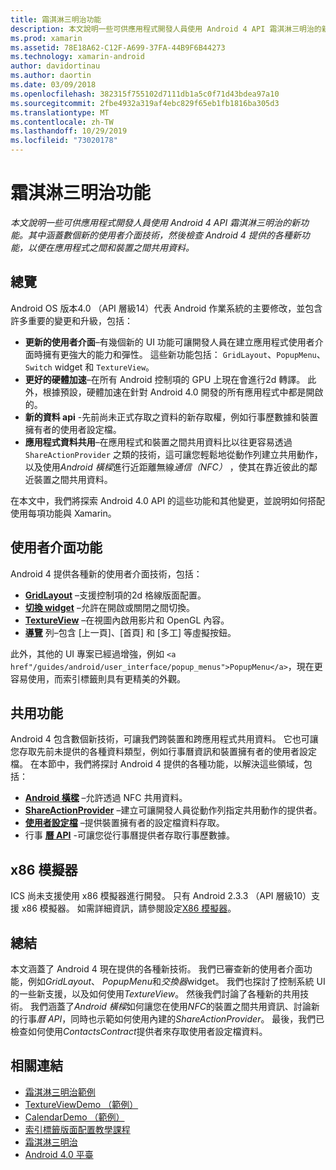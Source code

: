 ```yaml
---
title: 霜淇淋三明治功能
description: 本文說明一些可供應用程式開發人員使用 Android 4 API 霜淇淋三明治的新功能。 其中涵蓋數個新的使用者介面技術，然後檢查 Android 4 提供的各種新功能，以便在應用程式之間和裝置之間共用資料。
ms.prod: xamarin
ms.assetid: 78E18A62-C12F-A699-37FA-44B9F6B44273
ms.technology: xamarin-android
author: davidortinau
ms.author: daortin
ms.date: 03/09/2018
ms.openlocfilehash: 382315f755102d7111db1a5c0f71d43bdea97a10
ms.sourcegitcommit: 2fbe4932a319af4ebc829f65eb1fb1816ba305d3
ms.translationtype: MT
ms.contentlocale: zh-TW
ms.lasthandoff: 10/29/2019
ms.locfileid: "73020178"
---
```

# <a name="ice-cream-sandwich-features"></a>霜淇淋三明治功能

_本文說明一些可供應用程式開發人員使用 Android 4 API 霜淇淋三明治的新功能。其中涵蓋數個新的使用者介面技術，然後檢查 Android 4 提供的各種新功能，以便在應用程式之間和裝置之間共用資料。_

## <a name="overview"></a>總覽

Android OS 版本4.0 （API 層級14）代表 Android 作業系統的主要修改，並包含許多重要的變更和升級，包括：

- **更新的使用者介面**–有幾個新的 UI 功能可讓開發人員在建立應用程式使用者介面時擁有更強大的能力和彈性。 這些新功能包括： `GridLayout`、`PopupMenu`、`Switch` widget 和 `TextureView`。 
- **更好的硬體加速**–在所有 Android 控制項的 GPU 上現在會進行2d 轉譯。 此外，根據預設，硬體加速在針對 Android 4.0 開發的所有應用程式中都是開啟的。 
- **新的資料 api** -先前尚未正式存取之資料的新存取權，例如行事歷數據和裝置擁有者的使用者設定檔。 
- **應用程式資料共用**–在應用程式和裝置之間共用資料比以往更容易透過 `ShareActionProvider` 之類的技術，這可讓您輕鬆地從動作列建立共用動作，以及使用*Android 橫樑*進行近距離無線*通信（NFC）* ，使其在靠近彼此的鄰近裝置之間共用資料。 

在本文中，我們將探索 Android 4.0 API 的這些功能和其他變更，並說明如何搭配使用每項功能與 Xamarin。

## <a name="user-interface-features"></a>使用者介面功能

Android 4 提供各種新的使用者介面技術，包括：

- **[GridLayout](~/android/user-interface/layouts/grid-layout.md)** –支援控制項的2d 格線版面配置。 
- **[切換 widget](~/android/user-interface/controls/switch.md)** –允許在開啟或關閉之間切換。 
- **[TextureView](~/android/user-interface/controls/texture-view.md)** –在視圖內啟用影片和 OpenGL 內容。 
- **[導覽](~/android/user-interface/controls/navigation-bar.md)** 列–包含 [上一頁]、[首頁] 和 [多工] 等虛擬按鈕。 

此外，其他的 UI 專案已經過增強，例如 `<a href"/guides/android/user_interface/popup_menus">PopupMenu</a>`，現在更容易使用，而索引標籤則具有更精美的外觀。

## <a name="sharing-features"></a>共用功能

Android 4 包含數個新技術，可讓我們跨裝置和跨應用程式共用資料。 它也可讓您存取先前未提供的各種資料類型，例如行事曆資訊和裝置擁有者的使用者設定檔。 在本節中，我們將探討 Android 4 提供的各種功能，以解決這些領域，包括：

- **[Android 橫樑](~/android/platform/android-beam.md)** –允許透過 NFC 共用資料。
- **[ShareActionProvider](~/android/user-interface/controls/action-bar.md)** –建立可讓開發人員從動作列指定共用動作的提供者。 
- **[使用者設定檔](~/android/user-interface/user-profile.md)** –提供裝置擁有者的設定檔資料存取。 
- 行事 **[曆 API](~/android/user-interface/controls/calendar.md)** -可讓您從行事曆提供者存取行事歷數據。 

## <a name="x86-emulators"></a>x86 模擬器

ICS 尚未支援使用 x86 模擬器進行開發。 只有 Android 2.3.3 （API 層級10）支援 x86 模擬器。 如需詳細資訊，請參閱設定[X86 模擬器](~/android/get-started/installation/android-emulator/index.md)。

## <a name="summary"></a>總結

本文涵蓋了 Android 4 現在提供的各種新技術。 我們已審查新的使用者介面功能，例如*GridLayout*、 *PopupMenu*和*交換器*widget。 我們也探討了控制系統 UI 的一些新支援，以及如何使用*TextureView*。 然後我們討論了各種新的共用技術。 我們涵蓋了*Android 橫樑*如何讓您在使用*NFC*的裝置之間共用資訊、討論新的行事*曆 API*，同時也示範如何使用內建的*ShareActionProvider*。
最後，我們已檢查如何使用*ContactsContract*提供者來存取使用者設定檔資料。

## <a name="related-links"></a>相關連結

- [霜淇淋三明治範例](https://docs.microsoft.com/samples/xamarin/monodroid-samples/platformfeatures-ics-samples)
- [TextureViewDemo （範例）](https://docs.microsoft.com/samples/xamarin/monodroid-samples/textureviewdemo)
- [CalendarDemo （範例）](https://docs.microsoft.com/samples/xamarin/monodroid-samples/calendardemo)
- [索引標籤版面配置教學課程](~/android/user-interface/layouts/tab-layout/index.md)
- [霜淇淋三明治](https://developer.android.com/about/versions/android-4.0-highlights.html)
- [Android 4.0 平臺](https://developer.android.com/about/versions/android-4.0.html)
